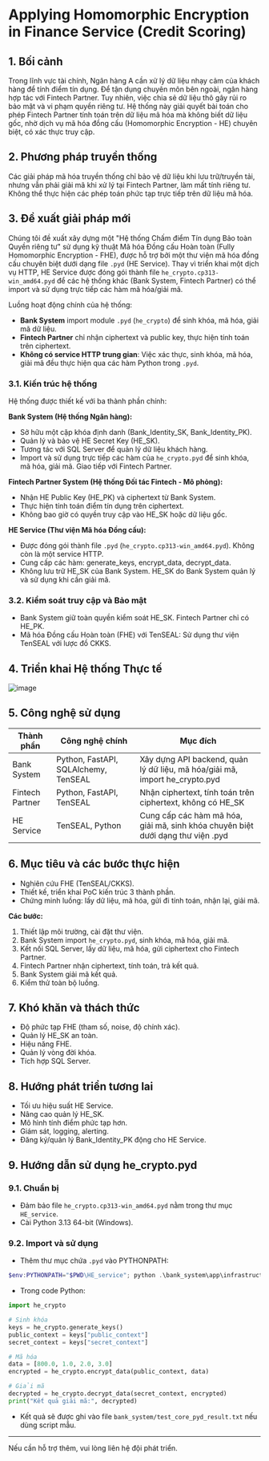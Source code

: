 # Applying Homomorphic Encryption in Finance Service (Credit Scoring)

## 1. Bối cảnh
Trong lĩnh vực tài chính, Ngân hàng A cần xử lý dữ liệu nhạy cảm của khách hàng để tính điểm tín dụng. Để tận dụng chuyên môn bên ngoài, ngân hàng hợp tác với Fintech Partner. Tuy nhiên, việc chia sẻ dữ liệu thô gây rủi ro bảo mật và vi phạm quyền riêng tư. Hệ thống này giải quyết bài toán cho phép Fintech Partner tính toán trên dữ liệu mã hóa mà không biết dữ liệu gốc, nhờ dịch vụ mã hóa đồng cấu (Homomorphic Encryption - HE) chuyên biệt, có xác thực truy cập.

## 2. Phương pháp truyền thống
Các giải pháp mã hóa truyền thống chỉ bảo vệ dữ liệu khi lưu trữ/truyền tải, nhưng vẫn phải giải mã khi xử lý tại Fintech Partner, làm mất tính riêng tư. Không thể thực hiện các phép toán phức tạp trực tiếp trên dữ liệu mã hóa.

## 3. Đề xuất giải pháp mới
Chúng tôi đề xuất xây dựng một "Hệ thống Chấm điểm Tín dụng Bảo toàn Quyền riêng tư" sử dụng kỹ thuật Mã hóa Đồng cấu Hoàn toàn (Fully Homomorphic Encryption - FHE), được hỗ trợ bởi một thư viện mã hóa đồng cấu chuyên biệt dưới dạng file `.pyd` (HE Service). Thay vì triển khai một dịch vụ HTTP, HE Service được đóng gói thành file `he_crypto.cp313-win_amd64.pyd` để các hệ thống khác (Bank System, Fintech Partner) có thể import và sử dụng trực tiếp các hàm mã hóa/giải mã.

Luồng hoạt động chính của hệ thống:

- **Bank System** import module `.pyd` (`he_crypto`) để sinh khóa, mã hóa, giải mã dữ liệu.
- **Fintech Partner** chỉ nhận ciphertext và public key, thực hiện tính toán trên ciphertext.
- **Không có service HTTP trung gian**: Việc xác thực, sinh khóa, mã hóa, giải mã đều thực hiện qua các hàm Python trong `.pyd`.

### 3.1. Kiến trúc hệ thống
Hệ thống được thiết kế với ba thành phần chính:

**Bank System (Hệ thống Ngân hàng):**
- Sở hữu một cặp khóa định danh (Bank_Identity_SK, Bank_Identity_PK).
- Quản lý và bảo vệ HE Secret Key (HE_SK).
- Tương tác với SQL Server để quản lý dữ liệu khách hàng.
- Import và sử dụng trực tiếp các hàm của `he_crypto.pyd` để sinh khóa, mã hóa, giải mã. Giao tiếp với Fintech Partner.

**Fintech Partner System (Hệ thống Đối tác Fintech - Mô phỏng):**
- Nhận HE Public Key (HE_PK) và ciphertext từ Bank System.
- Thực hiện tính toán điểm tín dụng trên ciphertext.
- Không bao giờ có quyền truy cập vào HE_SK hoặc dữ liệu gốc.

**HE Service (Thư viện Mã hóa Đồng cấu):**
- Được đóng gói thành file `.pyd` (`he_crypto.cp313-win_amd64.pyd`). Không còn là một service HTTP.
- Cung cấp các hàm: generate_keys, encrypt_data, decrypt_data.
- Không lưu trữ HE_SK của Bank System. HE_SK do Bank System quản lý và sử dụng khi cần giải mã.

### 3.2. Kiểm soát truy cập và Bảo mật
- Bank System giữ toàn quyền kiểm soát HE_SK. Fintech Partner chỉ có HE_PK.
- Mã hóa Đồng cấu Hoàn toàn (FHE) với TenSEAL: Sử dụng thư viện TenSEAL với lược đồ CKKS.

## 4. Triển khai Hệ thống Thực tế
![image](https://github.com/user-attachments/assets/95434080-d0e9-4b10-a0dd-1d998a354edc)


## 5. Công nghệ sử dụng
| Thành phần      | Công nghệ chính                      | Mục đích                                                                        |
| --------------- | ------------------------------------ | ------------------------------------------------------------------------------- |
| Bank System     | Python, FastAPI, SQLAlchemy, TenSEAL | Xây dựng API backend, quản lý dữ liệu, mã hóa/giải mã, import he_crypto.pyd     |
| Fintech Partner | Python, FastAPI, TenSEAL             | Nhận ciphertext, tính toán trên ciphertext, không có HE_SK                      |
| HE Service      | TenSEAL, Python                      | Cung cấp các hàm mã hóa, giải mã, sinh khóa chuyên biệt dưới dạng thư viện .pyd |

## 6. Mục tiêu và các bước thực hiện
- Nghiên cứu FHE (TenSEAL/CKKS).
- Thiết kế, triển khai PoC kiến trúc 3 thành phần.
- Chứng minh luồng: lấy dữ liệu, mã hóa, gửi đi tính toán, nhận lại, giải mã.

**Các bước:**
1. Thiết lập môi trường, cài đặt thư viện.
2. Bank System import `he_crypto.pyd`, sinh khóa, mã hóa, giải mã.
3. Kết nối SQL Server, lấy dữ liệu, mã hóa, gửi ciphertext cho Fintech Partner.
4. Fintech Partner nhận ciphertext, tính toán, trả kết quả.
5. Bank System giải mã kết quả.
6. Kiểm thử toàn bộ luồng.

## 7. Khó khăn và thách thức
- Độ phức tạp FHE (tham số, noise, độ chính xác).
- Quản lý HE_SK an toàn.
- Hiệu năng FHE.
- Quản lý vòng đời khóa.
- Tích hợp SQL Server.

## 8. Hướng phát triển tương lai
- Tối ưu hiệu suất HE Service.
- Nâng cao quản lý HE_SK.
- Mô hình tính điểm phức tạp hơn.
- Giám sát, logging, alerting.
- Đăng ký/quản lý Bank_Identity_PK động cho HE Service.

## 9. Hướng dẫn sử dụng he_crypto.pyd
### 9.1. Chuẩn bị
- Đảm bảo file `he_crypto.cp313-win_amd64.pyd` nằm trong thư mục `HE_service`.
- Cài Python 3.13 64-bit (Windows).

### 9.2. Import và sử dụng
- Thêm thư mục chứa `.pyd` vào PYTHONPATH:

```powershell
$env:PYTHONPATH="$PWD\HE_service"; python .\bank_system\app\infrastructure\test_core_pyd.py
```

- Trong code Python:
```python
import he_crypto

# Sinh khóa
keys = he_crypto.generate_keys()
public_context = keys["public_context"]
secret_context = keys["secret_context"]

# Mã hóa
data = [800.0, 1.0, 2.0, 3.0]
encrypted = he_crypto.encrypt_data(public_context, data)

# Giải mã
decrypted = he_crypto.decrypt_data(secret_context, encrypted)
print("Kết quả giải mã:", decrypted)
```

- Kết quả sẽ được ghi vào file `bank_system/test_core_pyd_result.txt` nếu dùng script mẫu.

---
Nếu cần hỗ trợ thêm, vui lòng liên hệ đội phát triển.
